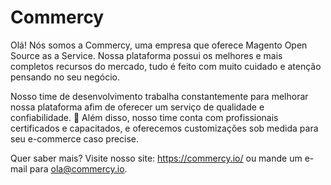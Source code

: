# Commercy

Olá! Nós somos a Commercy, uma empresa que oferece Magento Open Source as a Service. Nossa plataforma possui os melhores e mais completos recursos do mercado, tudo é feito com muito cuidado e atenção pensando no seu negócio.

Nosso time de desenvolvimento trabalha constantemente para melhorar nossa plataforma afim de oferecer um serviço de qualidade e confiabilidade. 🚀
Além disso, nosso time conta com profissionais certificados e capacitados, e oferecemos customizações sob medida para seu e-commerce caso precise.

Quer saber mais? Visite nosso site: https://commercy.io/ ou mande um e-mail para ola@commercy.io.

